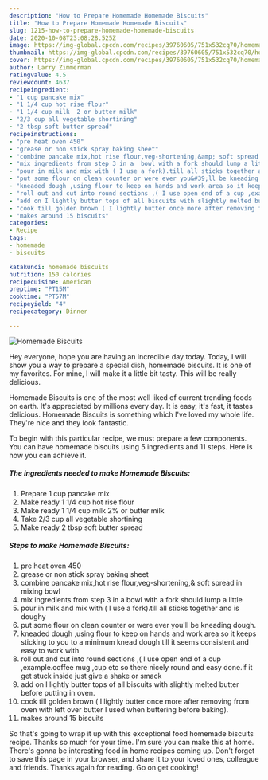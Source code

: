 ```yaml
---
description: "How to Prepare Homemade Homemade Biscuits"
title: "How to Prepare Homemade Homemade Biscuits"
slug: 1215-how-to-prepare-homemade-homemade-biscuits
date: 2020-10-08T23:08:28.525Z
image: https://img-global.cpcdn.com/recipes/39760605/751x532cq70/homemade-biscuits-recipe-main-photo.jpg
thumbnail: https://img-global.cpcdn.com/recipes/39760605/751x532cq70/homemade-biscuits-recipe-main-photo.jpg
cover: https://img-global.cpcdn.com/recipes/39760605/751x532cq70/homemade-biscuits-recipe-main-photo.jpg
author: Larry Zimmerman
ratingvalue: 4.5
reviewcount: 4637
recipeingredient:
- "1 cup pancake mix"
- "1 1/4 cup hot rise flour"
- "1 1/4 cup milk  2 or butter milk"
- "2/3 cup all vegetable shortining"
- "2 tbsp soft butter spread"
recipeinstructions:
- "pre heat oven 450"
- "grease or non stick spray baking sheet"
- "combine pancake mix,hot rise flour,veg-shortening,&amp; soft spread in mixing bowl"
- "mix ingredients from step 3 in a  bowl with a fork should lump a little"
- "pour in milk and mix with ( I use a fork).till all sticks together and is doughy"
- "put some flour on clean counter or were ever you&#39;ll be kneading  dough."
- "kneaded dough ,using flour to keep on hands and work area so it keeps sticking to you to a minimum knead dough till it seems consistent and easy to work with"
- "roll out and cut into round sections ,( I use open end of a cup ,example.coffee mug ,cup etc so there nicely round and easy done.if it get stuck inside just give a shake or smack"
- "add on I lightly butter tops of all biscuits with slightly melted butter before putting in oven."
- "cook till golden brown ( I lightly butter once more after removing from oven with left over butter I used when buttering before baking)."
- "makes around 15 biscuits"
categories:
- Recipe
tags:
- homemade
- biscuits

katakunci: homemade biscuits 
nutrition: 150 calories
recipecuisine: American
preptime: "PT15M"
cooktime: "PT57M"
recipeyield: "4"
recipecategory: Dinner

---
```



![Homemade Biscuits](https://img-global.cpcdn.com/recipes/39760605/751x532cq70/homemade-biscuits-recipe-main-photo.jpg)

Hey everyone, hope you are having an incredible day today. Today, I will show you a way to prepare a special dish, homemade biscuits. It is one of my favorites. For mine, I will make it a little bit tasty. This will be really delicious.



Homemade Biscuits is one of the most well liked of current trending foods on earth. It's appreciated by millions every day. It is easy, it's fast, it tastes delicious. Homemade Biscuits is something which I've loved my whole life. They're nice and they look fantastic.


To begin with this particular recipe, we must prepare a few components. You can have homemade biscuits using 5 ingredients and 11 steps. Here is how you can achieve it.

<!--inarticleads1-->

##### The ingredients needed to make Homemade Biscuits:

1. Prepare 1 cup pancake mix
1. Make ready 1 1/4 cup hot rise flour
1. Make ready 1 1/4 cup milk  2% or butter milk
1. Take 2/3 cup all vegetable shortining
1. Make ready 2 tbsp soft butter spread




<!--inarticleads2-->

##### Steps to make Homemade Biscuits:

1. pre heat oven 450
1. grease or non stick spray baking sheet
1. combine pancake mix,hot rise flour,veg-shortening,&amp; soft spread in mixing bowl
1. mix ingredients from step 3 in a  bowl with a fork should lump a little
1. pour in milk and mix with ( I use a fork).till all sticks together and is doughy
1. put some flour on clean counter or were ever you&#39;ll be kneading  dough.
1. kneaded dough ,using flour to keep on hands and work area so it keeps sticking to you to a minimum knead dough till it seems consistent and easy to work with
1. roll out and cut into round sections ,( I use open end of a cup ,example.coffee mug ,cup etc so there nicely round and easy done.if it get stuck inside just give a shake or smack
1. add on I lightly butter tops of all biscuits with slightly melted butter before putting in oven.
1. cook till golden brown ( I lightly butter once more after removing from oven with left over butter I used when buttering before baking).
1. makes around 15 biscuits




So that's going to wrap it up with this exceptional food homemade biscuits recipe. Thanks so much for your time. I'm sure you can make this at home. There's gonna be interesting food in home recipes coming up. Don't forget to save this page in your browser, and share it to your loved ones, colleague and friends. Thanks again for reading. Go on get cooking!
